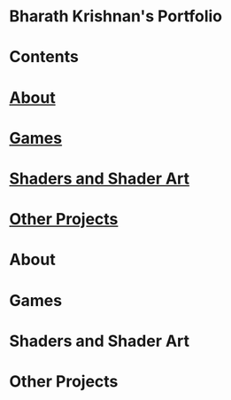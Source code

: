 # Bharath Krishnan's Portfolio

# Contents
# [About](#About)
# [Games](#Games)
# [Shaders and Shader Art](#Shaders)
# [Other Projects](#Others)

<a id = "About"></a>
# About

<a id = "Games"></a>
# Games

<a id = "Shaders"></a>
# Shaders and Shader Art

<a id = "Others"></a>
# Other Projects


